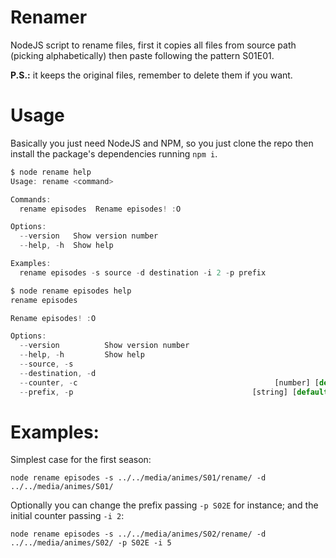 # Renamer
NodeJS script to rename files, first it copies all files from source path (picking alphabetically) then paste following the pattern S01E01.

**P.S.:** it keeps the original files, remember to delete them if you want.

# Usage
Basically you just need NodeJS and NPM, so you just clone the repo then install the package's dependencies running `npm i`.
```js
$ node rename help
Usage: rename <command>

Commands:
  rename episodes  Rename episodes! :O

Options:
  --version   Show version number                                      [boolean]
  --help, -h  Show help                                                [boolean]

Examples:
  rename episodes -s source -d destination -i 2 -p prefix
```

```js
$ node rename episodes help
rename episodes

Rename episodes! :O

Options:
  --version          Show version number                               [boolean]
  --help, -h         Show help                                         [boolean]
  --source, -s                                                          [string]
  --destination, -d                                                     [string]
  --counter, -c                                            [number] [default: 1]
  --prefix, -p                                        [string] [default: "S01E"]

```

# Examples:
Simplest case for the first season:

`node rename episodes -s ../../media/animes/S01/rename/ -d ../../media/animes/S01/`

Optionally you can change the prefix passing `-p S02E` for instance; and the initial counter passing `-i 2`:

`node rename episodes -s ../../media/animes/S02/rename/ -d ../../media/animes/S02/ -p S02E -i 5`
